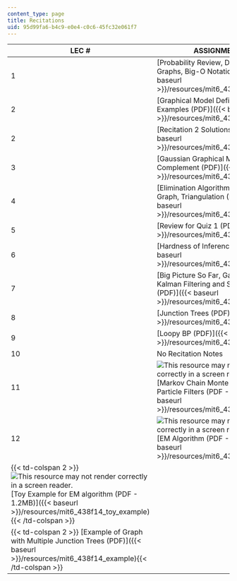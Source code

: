 ```yaml
---
content_type: page
title: Recitations
uid: 95d99fa6-b4c9-e0e4-c0c6-45fc32e061f7
---
```


| LEC # | ASSIGNMENTS |
| --- | --- |
| 1 | [Probability Review, Directed Acyclic Graphs, Big-O Notation (PDF)]({{< baseurl >}}/resources/mit6_438f14_rec1) |
| 2 | [Graphical Model Definitions and Examples (PDF)]({{< baseurl >}}/resources/mit6_438f14_rec2) |
| 2 | [Recitation 2 Solutions (PDF)]({{< baseurl >}}/resources/mit6_438f14_rec2_sol) |
| 3 | [Gaussian Graphical Models: Schur's Complement (PDF)]({{< baseurl >}}/resources/mit6_438f14_rec3) |
| 4 | [Elimination Algorithm, Reconstituted Graph, Triangulation (PDF)]({{< baseurl >}}/resources/mit6_438f14_rec4) |
| 5 | [Review for Quiz 1 (PDF)]({{< baseurl >}}/resources/mit6_438f14_rec5) |
| 6 | [Hardness of Inference (PDF)]({{< baseurl >}}/resources/mit6_438f14_rec6) |
| 7 | [Big Picture So Far, Gaussian BP, Kalman Filtering and Smoothing (PDF)]({{< baseurl >}}/resources/mit6_438f14_rec7) |
| 8 | [Junction Trees (PDF)]({{< baseurl >}}/resources/mit6_438f14_rec8) |
| 9 | [Loopy BP (PDF)]({{< baseurl >}}/resources/mit6_438f14_rec9) |
| 10 | No Recitation Notes |
| 11 | ![This resource may not render correctly in a screen reader.](/images/inacessible.gif)[Markov Chain Monte Carlo Methods, Particle Filters (PDF - 1.7MB)]({{< baseurl >}}/resources/mit6_438f14_rec11) |
| 12 | ![This resource may not render correctly in a screen reader.](/images/inacessible.gif)[EM Algorithm (PDF - 2.2MB)]({{< baseurl >}}/resources/mit6_438f14_rec12) |
| {{< td-colspan 2 >}} ![This resource may not render correctly in a screen reader.](/images/inacessible.gif)[Toy Example for EM algorithm (PDF - 1.2MB)]({{< baseurl >}}/resources/mit6_438f14_toy_example){{< /td-colspan >}} ||
| {{< td-colspan 2 >}} [Example of Graph with Multiple Junction Trees (PDF)]({{< baseurl >}}/resources/mit6_438f14_example){{< /td-colspan >}} |